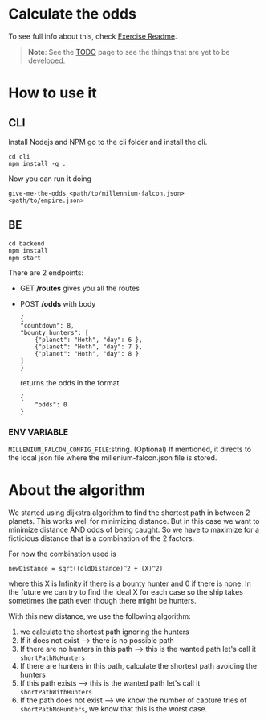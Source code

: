 # Calculate the odds

To see full info about this, check [Exercise Readme]('./docs/README.md').

> **Note**: See the [TODO](TODO.md) page to see the things that are yet to be developed.

# How to use it

## CLI

Install Nodejs and NPM
go to the cli folder and install the cli.

```
cd cli
npm install -g .
```

Now you can run it doing

```
give-me-the-odds <path/to/millennium-falcon.json> <path/to/empire.json>
```

## BE

```
cd backend
npm install
npm start
```

There are 2 endpoints:

- GET **/routes** gives you all the routes
- POST **/odds** with body

  ```
  {
  "countdown": 8,
  "bounty_hunters": [
      {"planet": "Hoth", "day": 6 },
      {"planet": "Hoth", "day": 7 },
      {"planet": "Hoth", "day": 8 }
  ]
  }
  ```

  returns the odds in the format

  ```
  {
      "odds": 0
  }
  ```

### ENV VARIABLE

`MILLENIUM_FALCON_CONFIG_FILE`:string. (Optional) If mentioned, it directs to the local json file where the millenium-falcon.json file is stored.

# About the algorithm

We started using dijkstra algorithm to find the shortest path in between 2 planets. This works well for minimizing distance. But in this case we want to minimize distance AND odds of being caught. So we have to maximize for a ficticious distance that is a combination of the 2 factors.

For now the combination used is

```
newDistance = sqrt((oldDistance)^2 + (X)^2)
```

where this X is Infinity if there is a bounty hunter and 0 if there is none. In the future we can try to find the ideal X for each case so the ship takes sometimes the path even though there might be hunters.

With this new distance, we use the following algorithm:

1. we calculate the shortest path ignoring the hunters
2. If it does not exist --> there is no possible path
3. If there are no hunters in this path --> this is the wanted path let's call it `shortPathNoHunters`
4. If there are hunters in this path, calculate the shortest path avoiding the hunters
5. If this path exists --> this is the wanted path let's call it `shortPathWithHunters`
6. If the path does not exist --> we know the number of capture tries of `shortPathNoHunters`, we know that this is the worst case.

